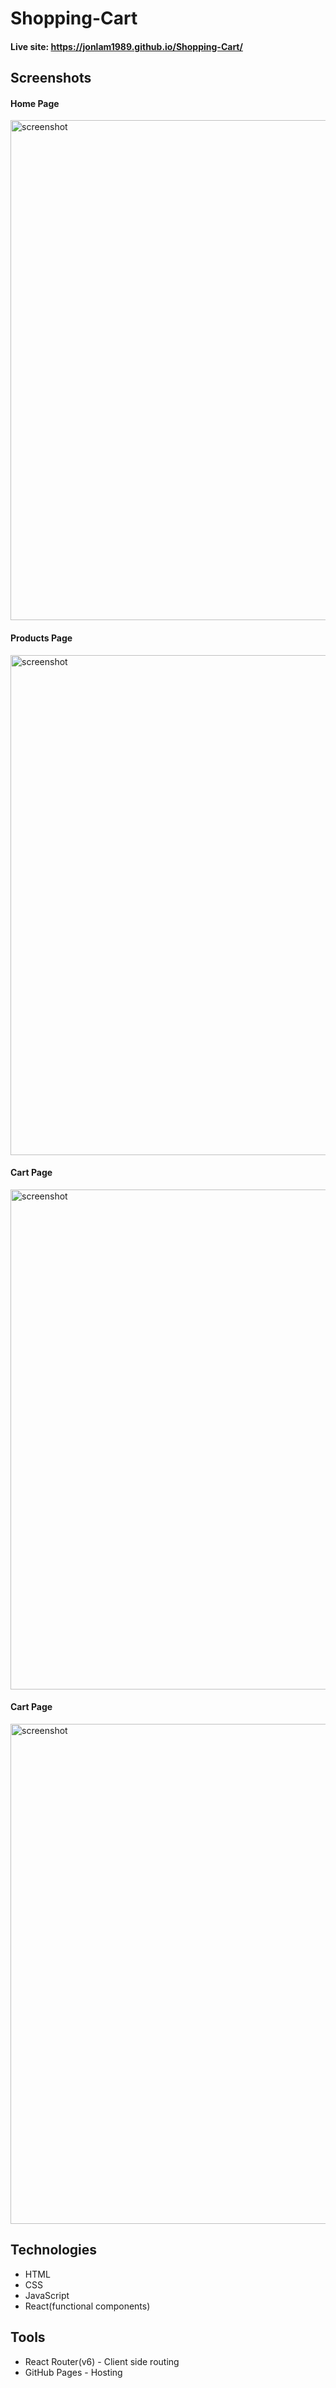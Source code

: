 # Shopping-Cart

#### Live site: https://jonlam1989.github.io/Shopping-Cart/

## Screenshots

#### Home Page

<img src='https://user-images.githubusercontent.com/88560266/162238242-9fd250a5-d64f-481d-8d91-6e7f4fbfd89a.png' alt='screenshot' width='800px' >

#### Products Page

<img src='https://user-images.githubusercontent.com/88560266/162238256-ab8fa7bb-131c-4463-be6d-06c1394f9135.png' alt='screenshot' width='800px' >

#### Cart Page

<img src='https://user-images.githubusercontent.com/88560266/162238257-cbf82e60-3fa7-4181-a85b-7ca248b15ab2.png' alt='screenshot' width='800px' >

#### Cart Page

<img src='https://user-images.githubusercontent.com/88560266/162238258-324dceac-ba11-400b-8afd-097443902f70.png' alt='screenshot' width='800px' >

## Technologies
  - HTML
  - CSS
  - JavaScript
  - React(functional components)

## Tools
  - React Router(v6) - Client side routing 
  - GitHub Pages - Hosting

